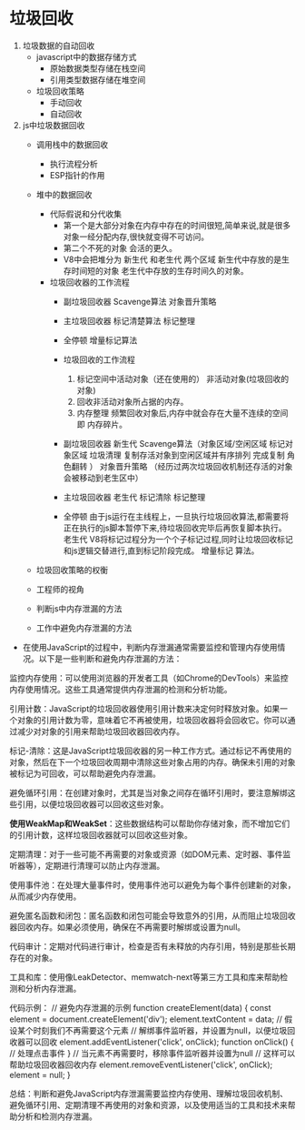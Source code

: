 # 垃圾回收
1. 垃圾数据的自动回收
    - javascript中的数据存储方式 
        - 原始数据类型存储在栈空间
        - 引用类型数据存储在堆空间
    - 垃圾回收策略
        - 手动回收
        - 自动回收 
2. js中垃圾数据回收
    - 调用栈中的数据回收
        - 执行流程分析
        - ESP指针的作用
    - 堆中的数据回收
        - 代际假说和分代收集
            - 第一个是大部分对象在内存中存在的时间很短,简单来说,就是很多对象一经分配内存,很快就变得不可访问。
            - 第二个不死的对象 会活的更久。
            - V8中会把堆分为 新生代 和老生代 两个区域 新生代中存放的是生存时间短的对象 老生代中存放的生存时间久的对象。
        - 垃圾回收器的工作流程
            - 副垃圾回收器  Scavenge算法 对象晋升策略    
            - 主垃圾回收器  标记清楚算法 标记整理
            - 全停顿  增量标记算法

            - 垃圾回收的工作流程 
                1. 标记空间中活动对象（还在使用的） 非活动对象(垃圾回收的对象)  
                2. 回收非活动对象所占据的内存。 
                3. 内存整理   频繁回收对象后,内存中就会存在大量不连续的空间 即 内存碎片。
            - 副垃圾回收器 新生代 Scavenge算法（对象区域/空闲区域  标记对象区域 垃圾清理  复制存活对象到空闲区域并有序排列 完成复制 角色翻转 ）  对象晋升策略 （经历过两次垃圾回收机制还存活的对象 会被移动到老生区中）
            - 主垃圾回收器 老生代   标记清除   标记整理

            - 全停顿   由于js运行在主线程上，一旦执行垃圾回收算法,都需要将正在执行的js脚本暂停下来,待垃圾回收完毕后再恢复脚本执行。 老生代 V8将标记过程分为一个个子标记过程,同时让垃圾回收标记和js逻辑交替进行,直到标记阶段完成。  增量标记 算法。
    - 垃圾回收策略的权衡
    - 工程师的视角

    - 判断js中内存泄漏的方法
    - 工作中避免内存泄漏的方法                   




* 在使用JavaScript的过程中，判断内存泄漏通常需要监控和管理内存使用情况。以下是一些判断和避免内存泄漏的方法：

监控内存使用：可以使用浏览器的开发者工具（如Chrome的DevTools）来监控内存使用情况。这些工具通常提供内存泄漏的检测和分析功能。

引用计数：JavaScript的垃圾回收器使用引用计数来决定何时释放对象。如果一个对象的引用计数为零，意味着它不再被使用，垃圾回收器将会回收它。你可以通过减少对对象的引用来帮助垃圾回收器回收内存。

标记-清除：这是JavaScript垃圾回收器的另一种工作方式。通过标记不再使用的对象，然后在下一个垃圾回收周期中清除这些对象占用的内存。确保未引用的对象被标记为可回收，可以帮助避免内存泄漏。

避免循环引用：在创建对象时，尤其是当对象之间存在循环引用时，要注意解绑这些引用，以便垃圾回收器可以回收这些对象。

**使用WeakMap和WeakSet**：这些数据结构可以帮助你存储对象，而不增加它们的引用计数，这样垃圾回收器就可以回收这些对象。

定期清理：对于一些可能不再需要的对象或资源（如DOM元素、定时器、事件监听器等），定期进行清理可以防止内存泄漏。

使用事件池：在处理大量事件时，使用事件池可以避免为每个事件创建新的对象，从而减少内存使用。

避免匿名函数和闭包：匿名函数和闭包可能会导致意外的引用，从而阻止垃圾回收器回收内存。如果必须使用，确保在不再需要时解绑或设置为null。

代码审计：定期对代码进行审计，检查是否有未释放的内存引用，特别是那些长期存在的对象。

工具和库：使用像LeakDetector、memwatch-next等第三方工具和库来帮助检测和分析内存泄漏。


代码示例：
// 避免内存泄漏的示例
function createElement(data) {
  const element = document.createElement('div');
  element.textContent = data;
  // 假设某个时刻我们不再需要这个元素
  // 解绑事件监听器，并设置为null，以便垃圾回收器可以回收
  element.addEventListener('click', onClick);
  function onClick() {
    // 处理点击事件
  }
  // 当元素不再需要时，移除事件监听器并设置为null
  // 这样可以帮助垃圾回收器回收内存
  element.removeEventListener('click', onClick);
  element = null;
}

总结：判断和避免JavaScript内存泄漏需要监控内存使用、理解垃圾回收机制、避免循环引用、定期清理不再使用的对象和资源，以及使用适当的工具和技术来帮助分析和检测内存泄漏。
